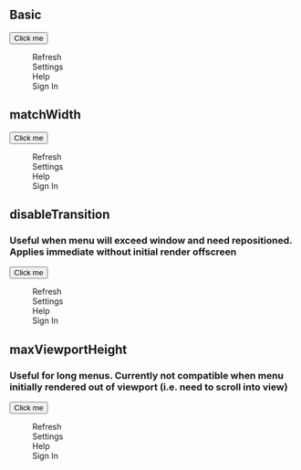 <script>
  import Button from '$lib/components/Button.svelte';
  import Menu from '$lib/components/Menu.svelte';
  import Preview from '$lib/components/Preview.svelte';
  import Toggle from '$lib/components/Toggle.svelte';
</script>

## Basic

<Preview>
  <Toggle let:on={open} let:toggle>
    <span>
      <Button on:click={toggle}>Click me</Button>
      <Menu {open} on:close={toggle}>
        <div class="p-2 hover:bg-black/5">Refresh</div>
        <div class="p-2 hover:bg-black/5">Settings</div>
        <div class="p-2 hover:bg-black/5">Help</div>
        <div class="p-2 hover:bg-black/5">Sign In</div>
      </Menu>
    </span>
  </Toggle>
</Preview>

## matchWidth

<Preview>
  <Toggle let:on={open} let:toggle>
    <span>
      <Button on:click={toggle}>Click me</Button>
      <Menu {open} on:close={toggle} matchWidth>
        <div class="p-2 hover:bg-black/5">Refresh</div>
        <div class="p-2 hover:bg-black/5">Settings</div>
        <div class="p-2 hover:bg-black/5">Help</div>
        <div class="p-2 hover:bg-black/5">Sign In</div>
      </Menu>
    </span>
  </Toggle>
</Preview>

## disableTransition

### Useful when menu will exceed window and need repositioned. Applies immediate without initial render offscreen

<Preview>
  <Toggle let:on={open} let:toggle>
    <span>
      <Button on:click={toggle}>Click me</Button>
      <Menu {open} on:close={toggle} matchWidth disableTransition>
        <div class="p-2 hover:bg-black/5">Refresh</div>
        <div class="p-2 hover:bg-black/5">Settings</div>
        <div class="p-2 hover:bg-black/5">Help</div>
        <div class="p-2 hover:bg-black/5">Sign In</div>
      </Menu>
    </span>
  </Toggle>
</Preview>

## maxViewportHeight

### Useful for long menus. Currently not compatible when menu initially rendered out of viewport (i.e. need to scroll into view)

<Preview>
  <Toggle let:on={open} let:toggle>
    <span>
      <Button on:click={toggle}>Click me</Button>
      <Menu {open} on:close={toggle} matchWidth maxViewportHeight>
        <div class="p-2 hover:bg-black/5">Refresh</div>
        <div class="p-2 hover:bg-black/5">Settings</div>
        <div class="p-2 hover:bg-black/5">Help</div>
        <div class="p-2 hover:bg-black/5">Sign In</div>
      </Menu>
    </span>
  </Toggle>
</Preview>
